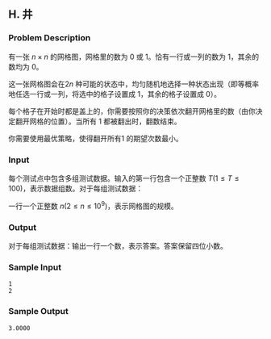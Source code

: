 ## H. 井

### Problem Description

有一张 $n \times n$ 的网格图，网格里的数为 $0$ 或 $1$。恰有一行或一列的数为 $1$，其余的数均为 $0$。

这一张网格图会在$2n$ 种可能的状态中，均匀随机地选择一种状态出现（即等概率地任选一行或一列，将选中的格子设置成 $1$，其余的格子设置成 $0$）。

每个格子在开始时都是盖上的，你需要按照你的决策依次翻开网格里的数（由你决定翻开网格的位置）。当所有 $1$ 都被翻出时，翻数结束。

你需要使用最优策略，使得翻开所有$1$ 的期望次数最小。

### Input

每个测试点中包含多组测试数据。输入的第一行包含一个正整数 $T(1 \leq T \leq 100)$，表示数据组数。对于每组测试数据：

一行一个正整数 $n(2 \leq n \leq 10^9)$，表示网格图的规模。

### Output

对于每组测试数据：输出一行一个数，表示答案。答案保留四位小数。

### Sample Input

```plain
1
2
```

### Sample Output

```plain
3.0000
```

